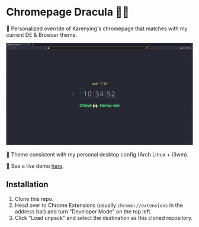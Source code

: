 # Chromepage Dracula 🧛🏻

💫 Personalized override of Karenying's chromepage that matches with my current DE & Browser theme.

![](preview.gif)

💜 Theme consistent with my personal desktop config (Arch Linux + i3wm).

🚀 See a live demo [here](https://amaaeltyrneamitore.github.io/chromepage-dracula/).

## Installation
1. Clone this repo.
2. Head over to Chrome Extensions (usually `chrome://extensions` in the address bar) and turn "Developer Mode" on the top left.
3. Click "Load unpack" and select the destination as this cloned repository.
